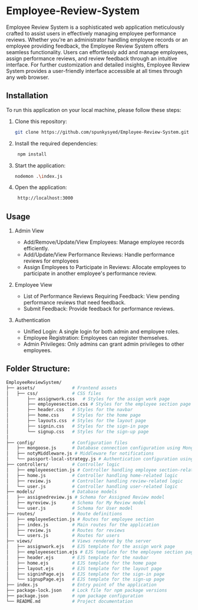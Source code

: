 # Employee-Review-System

Employee Review System is a sophisticated web application meticulously crafted to assist users in effectively managing employee performance reviews. Whether you're an administrator handling employee records or an employee providing feedback, the Employee Review System offers seamless functionality. Users can effortlessly add and manage employees, assign performance reviews, and review feedback through an intuitive interface. For further customization and detailed insights, Employee Review System provides a user-friendly interface accessible at all times through any web browser.

## Installation

To run this application on your local machine, please follow these steps:

1. Clone this repository:
   ```bash
   git clone https://github.com/spunkysyed/Employee-Review-System.git


2. Install the required dependencies:
   ```bash
    npm install

3. Start the application:
   ```bash
   nodemon .\index.js

4. Open the application:
   ```bash
    http://localhost:3000


## Usage

1. Admin View
    - Add/Remove/Update/View Employees: Manage employee records efficiently.
    - Add/Update/View Performance Reviews: Handle performance reviews for employees
    - Assign Employees to Participate in Reviews: Allocate employees to participate in another employee's performance review.

2. Employee View
    - List of Performance Reviews Requiring Feedback: View pending performance reviews that need feedback.
    - Submit Feedback: Provide feedback for performance reviews.

3. Authentication
    - Unified Login: A single login for both admin and employee roles.
    - Employee Registration: Employees can register themselves.
    - Admin Privileges: Only admins can grant admin privileges to other employees.

## Folder Structure:
```bash
EmployeeReviewSystem/
├── assets/              # Frontend assets
│   ├── css/             # CSS files
│       ├── assignwork.css   # Styles for the assign work page
│       ├── employeesection.css # Styles for the employee section page
│       ├── header.css   # Styles for the navbar
│       ├── home.css     # Styles for the home page
│       ├── layouts.css  # Styles for the layout page
│       ├── signin.css   # Styles for the sign-in page
│       └── signup.css   # Styles for the sign-up page
│  
├── config/              # Configuration files
│   ├── mongoose.js      # Database connection configuration using Mongoose
│   ├── notyMiddleware.js # Middleware for notifications
│   └── passport-local-strategy.js # Authentication configuration using Passport.js
├── controllers/         # Controller logic
│   ├── employeesection.js # Controller handling employee section-related logic
│   ├── home.js          # Controller handling home-related logic
│   ├── review.js        # Controller handling review-related logic
│   └── user.js          # Controller handling user-related logic
├── models/              # Database models
│   ├── assignedreview.js # Schema for Assigned Review model
│   ├── myreview.js      # Schema for My Review model
│   └── user.js          # Schema for User model
├── routes/              # Route definitions
│   ├── employeeSection.js # Routes for employee section
│   ├── index.js         # Main routes for the application
│   ├── review.js        # Routes for reviews
│   └── users.js         # Routes for users
├── views/               # Views rendered by the server
│   ├── assignwork.ejs   # EJS template for the assign work page
│   ├── employeesection.ejs # EJS template for the employee section page
│   ├── header.ejs       # EJS template for the navbar
│   ├── home.ejs         # EJS template for the home page
│   ├── layout.ejs       # EJS template for the layout page
│   ├── signinPage.ejs   # EJS template for the sign-in page
│   └── signupPage.ejs   # EJS template for the sign-up page
├── index.js             # Entry point of the application
├── package-lock.json    # Lock file for npm package versions
├── package.json         # npm package configuration
└── README.md            # Project documentation

